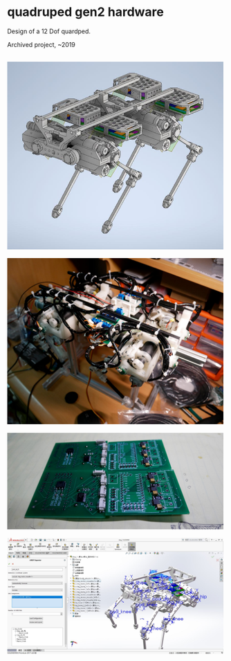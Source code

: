 # quadruped gen2 hardware

Design of a 12 Dof quardped.

Archived project, ~2019

<br><img src="pic/dog_5.JPG" width="500"> <br>
<br><img src="pic/p1.JPG" width="500"> <br>
<br><img src="pic/p2.JPG" width="500"> <br>
<br><img src="pic/sw_urdf.JPG" width="500"> <br>
